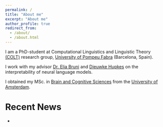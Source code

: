 ```yaml
---
permalink: /
title: "About me"
excerpt: "About me"
author_profile: true
redirect_from: 
  - /about/
  - /about.html
---
```


I am a PhD-student at Computational Linguistics and Linguistic Theory [(COLT)](https://www.upf.edu/web/colt) research group, [University of Pompeu Fabra](https://www.upf.edu/) (Barcelona, Spain).

I work with my advisor [Dr. Elia Bruni](https://eliabruni.github.io/) and [Dieuwke Hupkes](http://dieuwkehupkes.nl/) on the interpretability of neural language models.

I obtained my MSc. in [Brain and Cognitive Sciences](https://gss.uva.nl/content/research-masters/brain-and-cognitive-sciences/brain-and-cognitive-sciences.html?1584890047348) from the [University of Amsterdam](https://www.uva.nl/en).



Recent News
======

-
